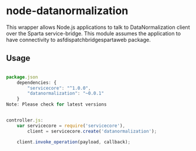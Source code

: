 node-datanormalization
======================

This wrapper allows Node.js applications to talk to DataNormalization client over the Sparta service-bridge. This module assumes the application to have connectivity to asfdispatchbridgespartaweb package.

## Usage

```js

package.json
    dependencies: {
		"servicecore": "^1.0.0",
		"datanormalization": "~0.0.1"
	}
Note: Please check for latest versions


controller.js:
	var servicecore = require('servicecore'),
		client = servicecore.create('datanormalization');

	client.invoke_operation(payload, callback);